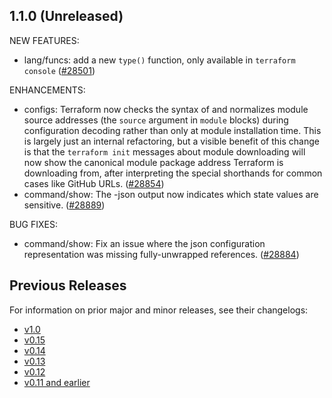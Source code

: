## 1.1.0 (Unreleased)

NEW FEATURES:

* lang/funcs: add a new `type()` function, only available in `terraform console` ([#28501](https://github.com/hashicorp/terraform/issues/28501))

ENHANCEMENTS:

* configs: Terraform now checks the syntax of and normalizes module source addresses (the `source` argument in `module` blocks) during configuration decoding rather than only at module installation time. This is largely just an internal refactoring, but a visible benefit of this change is that the `terraform init` messages about module downloading will now show the canonical module package address Terraform is downloading from, after interpreting the special shorthands for common cases like GitHub URLs. ([#28854](https://github.com/hashicorp/terraform/issues/28854))
* command/show: The -json output now indicates which state values are sensitive. ([#28889](https://github.com/hashicorp/terraform/issues/28889))

BUG FIXES:

* command/show: Fix an issue where the json configuration representation was missing fully-unwrapped references. ([#28884](https://github.com/hashicorp/terraform/issues/28884))

## Previous Releases

For information on prior major and minor releases, see their changelogs:

* [v1.0](https://github.com/hashicorp/terraform/blob/v1.0/CHANGELOG.md)
* [v0.15](https://github.com/hashicorp/terraform/blob/v0.15/CHANGELOG.md)
* [v0.14](https://github.com/hashicorp/terraform/blob/v0.14/CHANGELOG.md)
* [v0.13](https://github.com/hashicorp/terraform/blob/v0.13/CHANGELOG.md)
* [v0.12](https://github.com/hashicorp/terraform/blob/v0.12/CHANGELOG.md)
* [v0.11 and earlier](https://github.com/hashicorp/terraform/blob/v0.11/CHANGELOG.md)

